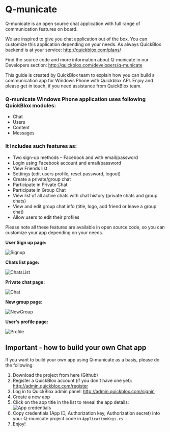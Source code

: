 # Q-municate

Q-municate is an open source chat application with full range of communication features on board.

We are inspired to give you chat application out of the box. You can customize this application depending on your needs. As always QuickBlox backend is at your service: http://quickblox.com/plans/

Find the source code and more information about Q-municate in our Developers section: http://quickblox.com/developers/q-municate

This guide is created by QuickBlox team to explain how you can build a communication app for Windows Phone with Quickblox API. Enjoy and please get in touch, if you need assistance from QuickBlox team.

### Q-municate Windows Phone application uses following QuickBlox modules:

* Chat
* Users
* Content
* Messages

### It includes such features as:

* Two sign-up methods – Facebook and with email/password
* Login using Facebook account and email/password
* View Friends list
* Settings (edit users profile, reset password, logout)
* Create a private/group chat
* Participate in Private Chat
* Participate in Group Chat
* View list of all active chats with chat history (private chats and group chats)
* View and edit group chat info (title, logo, add friend or leave a group chat)
* Allow users to edit their profiles

Please note all these features are available in open source code, so you can customize your app depending on your needs.

**User Sign up page:**

![Signup](/images/signup.png "Signup")

**Chats list page:**

![ChatsList](/images/chatsList.png "Chats List")

**Private chat page:**

![Chat](/images/chat.png "Chat")

**New group page:**

![NewGroup](/images/newGroup.png "New group")

**User's profile page:**

![Profile](/images/profile.png "Profile")

## Important - how to build your own Chat app

If you want to build your own app using Q-municate as a basis, please do the following:

 1. Download the project from here (Github)
 2. Register a QuickBlox account (if you don't have one yet): http://admin.quickblox.com/register
 3. Log in to QuickBlox admin panel: http://admin.quickblox.com/signin
 4. Create a new app
 5. Click on the app title in the list to reveal the app details:
   ![App credentials](http://files.quickblox.com/app_credentials.png)
 6. Copy credentials (App ID, Authorization key, Authorization secret) into your Q-municate project code in `ApplicationKeys.cs`
 7. Enjoy!
 